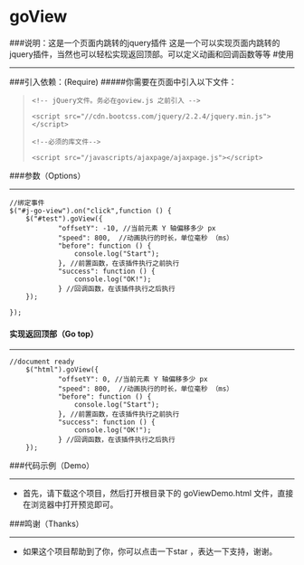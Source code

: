 # goView
###说明：这是一个页面内跳转的jquery插件
这是一个可以实现页面内跳转的jquery插件，当然也可以轻松实现返回顶部。可以定义动画和回调函数等等
#使用
***
###引入依赖：(Require)
#####你需要在页面中引入以下文件：
>`<!-- jQuery文件。务必在goview.js 之前引入 -->`
>
>`<script src="//cdn.bootcss.com/jquery/2.2.4/jquery.min.js"></script>`
>
>`<!--必须的库文件-->`
>
>
>`<script src="/javascripts/ajaxpage/ajaxpage.js"></script>`
>




###参数（Options）
***
    //绑定事件
	$("#j-go-view").on("click",function () {
		$("#test").goView({
                "offsetY": -10, //当前元素 Y 轴偏移多少 px
                "speed": 800,  //动画执行的时长，单位毫秒 （ms）
                "before": function () {
                    console.log("Start");
                }, //前置函数，在该插件执行之前执行
                "success": function () {
                    console.log("OK!");
                } //回调函数，在该插件执行之后执行
    	});

	});
    


#### 实现返回顶部（Go top）
***
    //document ready
		$("html").goView({
                "offsetY": 0, //当前元素 Y 轴偏移多少 px
                "speed": 800,  //动画执行的时长，单位毫秒 （ms）
                "before": function () {
                    console.log("Start");
                }, //前置函数，在该插件执行之前执行
                "success": function () {
                    console.log("OK!");
                } //回调函数，在该插件执行之后执行
    	});
    

###代码示例（Demo）
***
* 首先，请下载这个项目，然后打开根目录下的 goViewDemo.html 文件，直接在浏览器中打开预览即可。




###鸣谢（Thanks）
***
* 如果这个项目帮助到了你，你可以点击一下star ，表达一下支持，谢谢。



